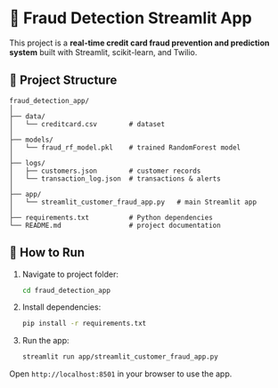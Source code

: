 # 🔐 Fraud Detection Streamlit App

This project is a **real-time credit card fraud prevention and prediction system** built with Streamlit, scikit-learn, and Twilio.

## 📂 Project Structure
```
fraud_detection_app/
│
├── data/
│   └── creditcard.csv        # dataset
│
├── models/
│   └── fraud_rf_model.pkl    # trained RandomForest model
│
├── logs/
│   ├── customers.json        # customer records
│   └── transaction_log.json  # transactions & alerts
│
├── app/
│   └── streamlit_customer_fraud_app.py   # main Streamlit app
│
├── requirements.txt          # Python dependencies
└── README.md                 # project documentation
```

## 🚀 How to Run
1. Navigate to project folder:
   ```bash
   cd fraud_detection_app
   ```

2. Install dependencies:
   ```bash
   pip install -r requirements.txt
   ```

3. Run the app:
   ```bash
   streamlit run app/streamlit_customer_fraud_app.py
   ```

Open `http://localhost:8501` in your browser to use the app.
